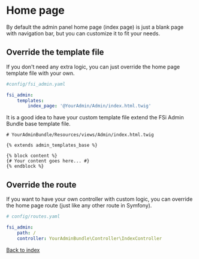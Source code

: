 # Home page

By default the admin panel home page (index page) is just a blank page with
navigation bar, but you can customize it to fit your needs.

## Override the template file

If you don't need any extra logic, you can just override the home page template
file with your own.

```yaml
#config/fsi_admin.yaml

fsi_admin:
    templates:
        index_page: '@YourAdmin/Admin/index.html.twig'
```

It is a good idea to have your custom template file extend the FSi Admin Bundle base template file.

```twig
# YourAdminBundle/Resources/views/Admin/index.html.twig

{% extends admin_templates_base %}

{% block content %}
{# Your content goes here... #}
{% endblock %}
```

## Override the route

If you want to have your own controller with custom logic, you can override the
home page route (just like any other route in Symfony).

```yaml
# config/routes.yaml

fsi_admin:
    path: /
    controller: YourAdminBundle\Controller\IndexController
```

[Back to index](index.md)
